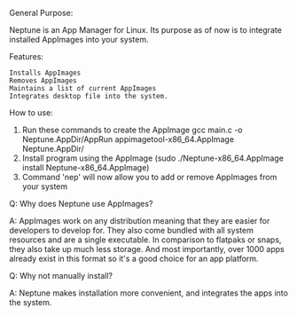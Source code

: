 General Purpose:

Neptune is an App Manager for Linux. Its purpose as of now is to integrate installed AppImages into your system.

Features:

    Installs AppImages
    Removes AppImages
    Maintains a list of current AppImages
    Integrates desktop file into the system.

How to use:

1. Run these commands to create the AppImage
    gcc main.c -o Neptune.AppDir/AppRun
    appimagetool-x86_64.AppImage Neptune.AppDir/
2. 
    Install program using the AppImage (sudo ./Neptune-x86_64.AppImage install Neptune-x86_64.AppImage)
3. 
    Command 'nep' will now allow you to add or remove AppImages from your system

Q: Why does Neptune use AppImages?

A: AppImages work on any distribution meaning that they are easier for developers to develop for. They also come bundled with all system resources and are a single executable. In comparison to flatpaks or snaps, they also take up much less storage. And most importantly, over 1000 apps already exist in this format so it's a good choice for an app platform.

Q: Why not manually install?

A: Neptune makes installation more convenient, and integrates the apps into the system.
